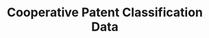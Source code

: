 ---
layout: default
bigquery: https://console.cloud.google.com/bigquery?p=patents-public-data&d=cpc&page=dataset
citation: '“Cooperative Patent Classification” by the EPO and USPTO, for public use. '
contributors: EPO, USPTO
cost: None
description: Cooperative Patent Classification Data contains the scheme and definitions
  of the Cooperative Patent Classification system for classifying patent documents.
  The CPC is the result of a partnership between the EPO and the USPTO in their joint
  effort to develop a common, internationally compatible classification system for
  technical documents, in particular patent publications, which will be used by both
  offices in the patent granting process
documentation: https://www.cooperativepatentclassification.org/cpcSchemeAndDefinitions
last_edit: 04/07/2022, 19:40:47
location: https://www.cooperativepatentclassification.org/index
maintained_by: USPTO, EPO
schema_fields:
- parents
- titleFull
- not_allocatable
- additional_only
- ipc_concordant
- informativeReferences
- residual_references
- level
- status
- definition
- applicationReferences
- limiting_references
- limitingReferences
- breakdown_code
- childGroups
- sizeCache
- synonyms
- residualReferences
- breakdownCode
- glossary
- symbol
- title_full
- children
- notAllocatable
- titlePart
- child_groups
- title_part
- ipcConcordant
- informative_references
- dateRevised
- application_references
- date_revised
shortname: cooperative_patent_classification
tags:
- patents
- science
title: Cooperative Patent Classification Data
uuid: 984374a7-16e9-4b35-9445-458daceb01bf
---
